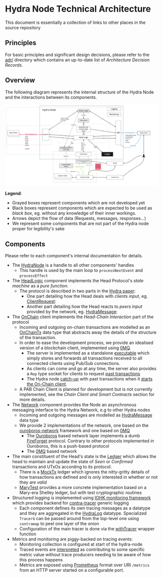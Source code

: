 # Hydra Node Technical Architecture

This document is essentially a collection of links to other places in the source repository
## Principles

For basic principles and significant design decisions, please refer to the  [adr/](adr/README.md) directory which contains an up-to-date list of _Architecture Decision Records_.

## Overview

The following diagram represents the internal structure of the Hydra Node and the interactions between its components.

![](images/hydra-components.jpg)

**Legend**:
- Grayed boxes represent components which are not developed yet
- Black boxes represent components which are expected to be used as _black box_, eg. without any knowledge of their inner workings.
- Arrows depict the flow of data (Requests, messages, responses...)
- We represent some components that are not part of the Hydra node proper for legibility's sake

## Components

Please refer to each component's internal documentation for details.

* The [HydraNode](../hydra-node/src/Hydra/Node.hs) is a handle to all other components' handles
  * This handle is used by the main loop to `processNextEvent` and `processEffect`
* The [HeadLogic](../hydra-node/src/Hydra/HeadLogic.hs) component implements the Head Protocol's _state machine_ as a _pure function_.
  * The protocol is described in two parts in the [Hydra paper](https://iohk.io/en/research/library/papers/hydrafast-isomorphic-state-channels/):
    * One part detailing how the Head deals with _clients input_, eg. [ClientRequest](../hydra-node/src/Hydra/HeadLogic.hs#L47):
    * Another part detailing how the Head reacts to _peers input_ provided by the network, eg. [HydraMessage](..//hydra-node/src/Hydra/HeadLogic.hs#L68):
* The [OnChain](../hydra-node/src/Hydra/Node.hs#L171) client implements the _Head-Chain Interaction_ part of the protocol
  * Incoming and outgoing on-chain transactions are modelled as an [OnChainTx](../hydra-node/src/Hydra/HeadLogic.hs#L77) data type that abstracts away the details of the structure of the transaction.
  * In order to ease the development process, we provide an idealised version of a blockchain client, implemented using [0MQ](https://zeromq.org/).
    * The server is implemented as a standalone [executable](../hydra-node/exe/mock-chain/Main.hs) which simply stores and forwards all transactions received to all connected clients using Pub/Sub connections.
    * As clients can come and go at any time, the server also provides a `Rep` type socket for clients to request [past transactions](../hydra-node/src/Hydra/Chain/ZeroMQ.hs#L108)
    * The Hydra node [catch-up](../hydra-node/src/Hydra/Chain/ZeroMQ.hs#L144) with past transactions when it [starts the On-Chain client](../hydra-node/exe/hydra-node/Main.hs#L40).
  * A PAB Chain Client is planned for development but is not currently implemented, see the _Chain Client and Smart Contracts_ section for more details.
* The [Network](../hydra-node/src/Hydra/Network.hs) component provides the Node an asynchronous messaging interface to the Hydra Network, e.g to other Hydra nodes
  * Incoming and outgoing messages are modelled as [HydraMessage](../hydra-node/src/Hydra/Logic.hs#L68) data type
  * We provide 2 implementations of the network, one based on the [ouroboros-network](https://github.com/input-output-hk/ouroboros-network/tree/master/ouroboros-network-framework) framework and one based on [0MQ](https://zeromq.org/)
    * The [Ouroboros](../hydra-node/src/Hydra/Network/Ouroboros.hs) based network layer implements a dumb [FireForget](../hydra-node/src/Hydra/Network/Ouroboros/Type.hs) protocol. Contrary to other protocols implemented in Ouroboros, this is a push-based protocol
    * The [0MQ](../hydra-node/src/Hydra/Network/ZeroMQ.hs) based network
* The main constituent of the Head's state is the [Ledger](../hydra-node/src/Hydra/Ledger.hs) which allows the head to maintain and update the state of _Seen_ or _Confirmed_ transactions and UTxOs according to its protocol.
  * There is a [MockTx](../hydra-node/src/Hydra/Ledger/Mock.hs) ledger which ignores the nitty-gritty details of how transactions are defined and is only interested in whether or not they are _valid_
  * [MaryTest](../hydra-node/src/Hydra/Ledger/MaryTest.hs) provides a more concrete implementation based on a Mary-era Shelley ledger, but with test cryptographic routines
* Structured logging is implemented using [IOHK monitoring framework](https://github.com/input-output-hk/iohk-monitoring-framework) which provides backend for [contra-tracer](https://hackage.haskell.org/package/contra-tracer) generic logging
  * Each component defines its own tracing messages as a datatype and they are aggregated in the [HydraLog](../hydra-node/src/Hydra/Logging/Messages.hs) datatype. Specialized `Tracer`s can be passed around from the top-level one using `contramap` to peel one layer of the onion
  * Configuration of the main tracer is done via the [withTracer](../hydra-node/src/Hydra/Logging.hs) wrapper function
* Metrics and monitoring are piggy-backed on tracing events:
  * Monitoring collection is configured at start of the hydra-node
  * Traced events are [interpreted](../hydra-node/src/Hydra/Logging/Monitoring.hs) as contributing to some specific metric value without trace producers needing to be aware of how this process happens
  * Metrics are exposed using [Prometheus](https://prometheus.io/docs/instrumenting/exposition_formats/) format over URI `/metrics` from an HTTP server started on a configurable port.
